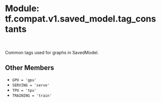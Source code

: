<div itemscope itemtype="http://developers.google.com/ReferenceObject">
<meta itemprop="name" content="tf.compat.v1.saved_model.tag_constants" />
<meta itemprop="path" content="Stable" />
<meta itemprop="property" content="GPU"/>
<meta itemprop="property" content="SERVING"/>
<meta itemprop="property" content="TPU"/>
<meta itemprop="property" content="TRAINING"/>
</div>

# Module: tf.compat.v1.saved_model.tag_constants


<table class="tfo-notebook-buttons tfo-api" align="left">
</table>



Common tags used for graphs in SavedModel.



## Other Members

* `GPU = 'gpu'` <a id="GPU"></a>
* `SERVING = 'serve'` <a id="SERVING"></a>
* `TPU = 'tpu'` <a id="TPU"></a>
* `TRAINING = 'train'` <a id="TRAINING"></a>


